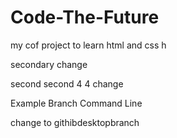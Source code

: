 # Code-The-Future
my cof project to learn html and css
h

secondary change

second second 4 4 change

Example Branch Command Line

change to githibdesktopbranch
